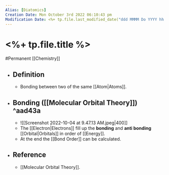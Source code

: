 ```yaml
---
Alias: [Diatomics]
Creation Date: Mon October 3rd 2022 06:10:43 pm 
Modification Date: <%+ tp.file.last_modified_date("ddd MMMM Do YYYY hh:mm:ss a") %>
---
```

# <%+ tp.file.title %>
#Permanent [[Chemistry]]

- ## Definition
	- Bonding between two of the same [[Atom|Atoms]].
- ## Bonding ([[Molecular Orbital Theory]]) ^aad43a
	- ![[Screenshot 2022-10-04 at 9.47.13 AM.jpeg|400]]
	- The [[Electron|Electrons]] fill up the **bonding** and **anti bonding** [[Orbital|Orbitals]] in order of [[Energy]].
	- At the end the [[Bond Order]] can be calculated.
- ## Reference
	- [[Molecular Orbital Theory]].